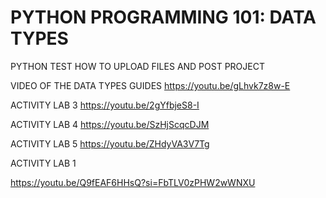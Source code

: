 # PYTHON PROGRAMMING 101: DATA TYPES
PYTHON TEST HOW TO UPLOAD FILES AND POST PROJECT

VIDEO OF THE DATA TYPES GUIDES
https://youtu.be/gLhvk7z8w-E

ACTIVITY LAB 3
https://youtu.be/2gYfbjeS8-I

ACTIVITY LAB 4
https://youtu.be/SzHjScqcDJM

ACTIVITY LAB 5
https://youtu.be/ZHdyVA3V7Tg

ACTIVITY LAB 1

https://youtu.be/Q9fEAF6HHsQ?si=FbTLV0zPHW2wWNXU
